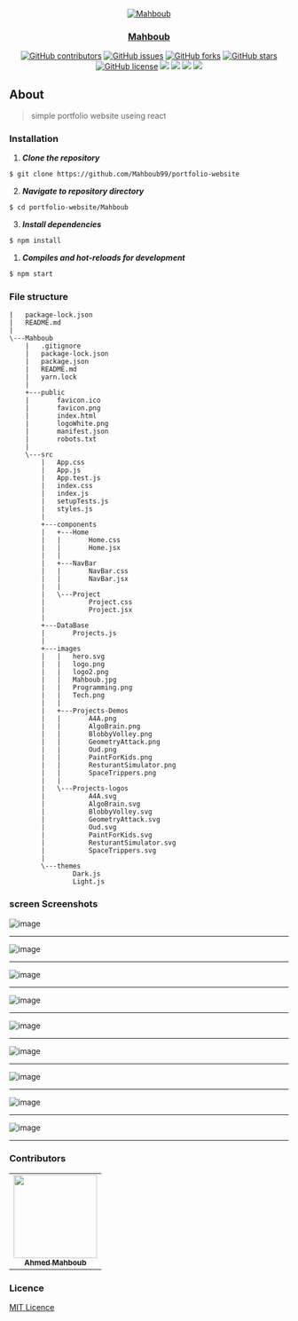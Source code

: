 <div align="center">
<a href="https://github.com/AdelRizq/mini-OS" rel="noopener">
  
  ![Mahboub](https://user-images.githubusercontent.com/43186742/106363293-4f015700-6330-11eb-9e49-be380a6c1e23.png)


</div>

<h3 align="center">Mahboub</h3>

<div align="center">
  
  [![GitHub contributors](https://img.shields.io/github/contributors/Mahboub99/-portfolio-website)](https://github.com/AdelRizq/mini-OS/contributors)
  [![GitHub issues](https://img.shields.io/github/issues/Mahboub99/-portfolio-website)](https://github.com/AdelRizq/mini-OS/issues)
  [![GitHub forks](https://img.shields.io/github/forks/Mahboub99/-portfolio-website)](https://github.com/AdelRizq/mini-OS/network)
  [![GitHub stars](https://img.shields.io/github/stars/Mahboub99/-portfolio-website)](https://github.com/AdelRizq/mini-OS/stargazers)
  [![GitHub license](https://img.shields.io/github/license/Mahboub99/-portfolio-website)](https://github.com/AdelRizq/mini-OS/blob/master/LICENSE)
  <img src="https://img.shields.io/github/languages/count/Mahboub99/-portfolio-website" />
  <img src="https://img.shields.io/github/languages/top/Mahboub99/-portfolio-website" />
  <img src="https://img.shields.io/github/languages/code-size/Mahboub99/-portfolio-website" />
  <img src="https://img.shields.io/github/issues-pr-raw/Mahboub99/-portfolio-website" />

</div>

## About
> simple portfolio website useing react 

### Installation

1. **_Clone the repository_**

```sh
$ git clone https://github.com/Mahboub99/portfolio-website
```
2. **_Navigate to repository directory_**
```sh
$ cd portfolio-website/Mahboub
```

3. **_Install dependencies_**

```sh
$ npm install
```

1. **_Compiles and hot-reloads for development_**
```sh
$ npm start
```
### File structure 

```shell 
|   package-lock.json
|   README.md
|   
\---Mahboub
    |   .gitignore
    |   package-lock.json
    |   package.json
    |   README.md
    |   yarn.lock
    |   
    +---public
    |       favicon.ico
    |       favicon.png
    |       index.html
    |       logoWhite.png
    |       manifest.json
    |       robots.txt
    |       
    \---src
        |   App.css
        |   App.js
        |   App.test.js
        |   index.css
        |   index.js
        |   setupTests.js
        |   styles.js
        |   
        +---components
        |   +---Home
        |   |       Home.css
        |   |       Home.jsx
        |   |       
        |   +---NavBar
        |   |       NavBar.css
        |   |       NavBar.jsx
        |   |       
        |   \---Project
        |           Project.css
        |           Project.jsx
        |           
        +---DataBase
        |       Projects.js
        |       
        +---images
        |   |   hero.svg
        |   |   logo.png
        |   |   logo2.png
        |   |   Mahboub.jpg
        |   |   Programming.png
        |   |   Tech.png
        |   |   
        |   +---Projects-Demos
        |   |       A4A.png
        |   |       AlgoBrain.png
        |   |       BlobbyVolley.png
        |   |       GeometryAttack.png
        |   |       Oud.png
        |   |       PaintForKids.png
        |   |       ResturantSimulator.png
        |   |       SpaceTrippers.png
        |   |       
        |   \---Projects-logos
        |           A4A.svg
        |           AlgoBrain.svg
        |           BlobbyVolley.svg
        |           GeometryAttack.svg
        |           Oud.svg
        |           PaintForKids.svg
        |           ResturantSimulator.svg
        |           SpaceTrippers.svg
        |           
        \---themes
                Dark.js
                Light.js
```


### screen Screenshots

![image](https://user-images.githubusercontent.com/43186742/106362161-05157280-632a-11eb-9217-11abba805222.png)
<hr />


![image](https://user-images.githubusercontent.com/43186742/106362182-1bbbc980-632a-11eb-84ac-62980ff36eb9.png)
<hr />

![image](https://user-images.githubusercontent.com/43186742/106362198-342be400-632a-11eb-8b47-4082448e34b1.png)
<hr />

![image](https://user-images.githubusercontent.com/43186742/106362207-44dc5a00-632a-11eb-8665-7f5347736e04.png)
<hr />

![image](https://user-images.githubusercontent.com/43186742/106362218-53c30c80-632a-11eb-9ade-711f037edd07.png)
<hr />

![image](https://user-images.githubusercontent.com/43186742/106362234-6b01fa00-632a-11eb-879c-d20ee53bf28a.png)
<hr />

![image](https://user-images.githubusercontent.com/43186742/106362255-810fba80-632a-11eb-80d6-d6921e888b35.png)
<hr />

![image](https://user-images.githubusercontent.com/43186742/106362277-a1d81000-632a-11eb-80a1-abad683d8704.png)
<hr />

![image](https://user-images.githubusercontent.com/43186742/106362300-b4524980-632a-11eb-9c4b-0de18811ade5.png)
<hr />




### Contributors
<table>
  <tr>
     <td align="center">
       <a href="https://github.com/Mahboub99">
         <img src="https://avatars3.githubusercontent.com/u/43186742?s=460&v=4" width="150px;" alt=""/>
         <br />
         <sub>
           <b>Ahmed Mahboub</b>
         </sub>
        </a>
       <br/>
    </td>
  </tr>
 </table>

### Licence
[MIT Licence](https://github.com/-portfolio-website/blob/main/LICENSE)
